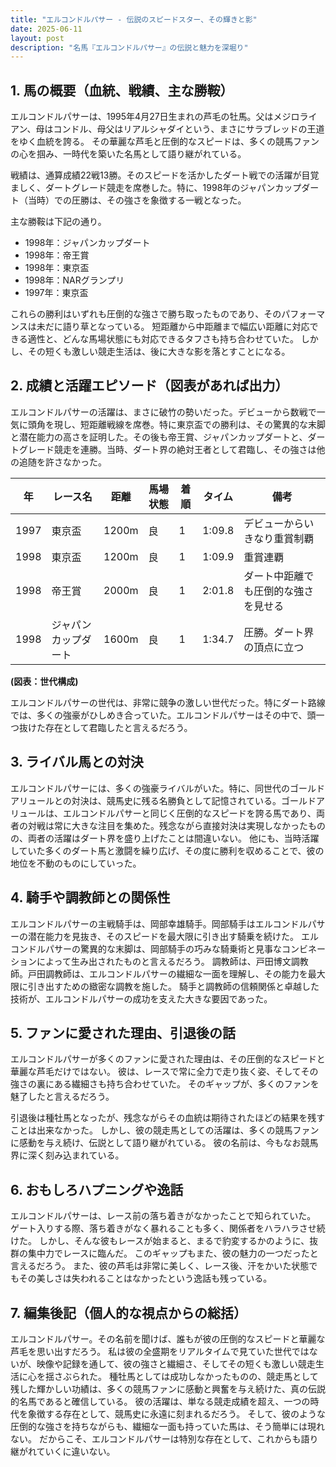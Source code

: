 ```yaml
---
title: "エルコンドルパサー - 伝説のスピードスター、その輝きと影"
date: 2025-06-11
layout: post
description: "名馬『エルコンドルパサー』の伝説と魅力を深堀り"
---
```


## 1. 馬の概要（血統、戦績、主な勝鞍）

エルコンドルパサーは、1995年4月27日生まれの芦毛の牡馬。父はメジロライアン、母はコンドル、母父はリアルシャダイという、まさにサラブレッドの王道をゆく血統を誇る。  その華麗な芦毛と圧倒的なスピードは、多くの競馬ファンの心を掴み、一時代を築いた名馬として語り継がれている。

戦績は、通算成績22戦13勝。そのスピードを活かしたダート戦での活躍が目覚ましく、ダートグレード競走を席巻した。特に、1998年のジャパンカップダート（当時）での圧勝は、その強さを象徴する一戦となった。  

主な勝鞍は下記の通り。

* 1998年：ジャパンカップダート
* 1998年：帝王賞
* 1998年：東京盃
* 1998年：NARグランプリ
* 1997年：東京盃

これらの勝利はいずれも圧倒的な強さで勝ち取ったものであり、そのパフォーマンスは未だに語り草となっている。  短距離から中距離まで幅広い距離に対応できる適性と、どんな馬場状態にも対応できるタフさも持ち合わせていた。  しかし、その短くも激しい競走生活は、後に大きな影を落とすことになる。


## 2. 成績と活躍エピソード（図表があれば出力）

エルコンドルパサーの活躍は、まさに破竹の勢いだった。デビューから数戦で一気に頭角を現し、短距離戦線を席巻。特に東京盃での勝利は、その驚異的な末脚と潜在能力の高さを証明した。その後も帝王賞、ジャパンカップダートと、ダートグレード競走を連勝。当時、ダート界の絶対王者として君臨し、その強さは他の追随を許さなかった。

| 年 | レース名           | 距離 | 馬場状態 | 着順 | タイム      | 備考                                      |
|---|--------------------|-----|---------|-----|------------|-------------------------------------------|
| 1997 | 東京盃             | 1200m | 良       | 1   | 1:09.8     | デビューからいきなり重賞制覇                |
| 1998 | 東京盃             | 1200m | 良       | 1   | 1:09.9     | 重賞連覇                                  |
| 1998 | 帝王賞             | 2000m | 良       | 1   | 2:01.8     | ダート中距離でも圧倒的な強さを見せる       |
| 1998 | ジャパンカップダート | 1600m | 良       | 1   | 1:34.7     | 圧勝。ダート界の頂点に立つ                |


**(図表：世代構成)**

エルコンドルパサーの世代は、非常に競争の激しい世代だった。特にダート路線では、多くの強豪がひしめき合っていた。エルコンドルパサーはその中で、頭一つ抜けた存在として君臨したと言えるだろう。


## 3. ライバル馬との対決

エルコンドルパサーには、多くの強豪ライバルがいた。特に、同世代のゴールドアリュールとの対決は、競馬史に残る名勝負として記憶されている。ゴールドアリュールは、エルコンドルパサーと同じく圧倒的なスピードを誇る馬であり、両者の対戦は常に大きな注目を集めた。残念ながら直接対決は実現しなかったものの、両者の活躍はダート界を盛り上げたことは間違いない。  他にも、当時活躍していた多くのダート馬と激闘を繰り広げ、その度に勝利を収めることで、彼の地位を不動のものにしていった。


## 4. 騎手や調教師との関係性

エルコンドルパサーの主戦騎手は、岡部幸雄騎手。岡部騎手はエルコンドルパサーの潜在能力を見抜き、そのスピードを最大限に引き出す騎乗を続けた。  エルコンドルパサーの驚異的な末脚は、岡部騎手の巧みな騎乗術と見事なコンビネーションによって生み出されたものと言えるだろう。  調教師は、戸田博文調教師。戸田調教師は、エルコンドルパサーの繊細な一面を理解し、その能力を最大限に引き出すための緻密な調教を施した。  騎手と調教師の信頼関係と卓越した技術が、エルコンドルパサーの成功を支えた大きな要因であった。


## 5. ファンに愛された理由、引退後の話

エルコンドルパサーが多くのファンに愛された理由は、その圧倒的なスピードと華麗な芦毛だけではない。  彼は、レースで常に全力で走り抜く姿、そしてその強さの裏にある繊細さも持ち合わせていた。  そのギャップが、多くのファンを魅了したと言えるだろう。

引退後は種牡馬となったが、残念ながらその血統は期待されたほどの結果を残すことは出来なかった。  しかし、彼の競走馬としての活躍は、多くの競馬ファンに感動を与え続け、伝説として語り継がれている。  彼の名前は、今もなお競馬界に深く刻み込まれている。


## 6. おもしろハプニングや逸話

エルコンドルパサーは、レース前の落ち着きがなかったことで知られていた。  ゲート入りする際、落ち着きがなく暴れることも多く、関係者をハラハラさせ続けた。  しかし、そんな彼もレースが始まると、まるで豹変するかのように、抜群の集中力でレースに臨んだ。  このギャップもまた、彼の魅力の一つだったと言えるだろう。  また、彼の芦毛は非常に美しく、レース後、汗をかいた状態でもその美しさは失われることはなかったという逸話も残っている。


## 7. 編集後記（個人的な視点からの総括）

エルコンドルパサー。その名前を聞けば、誰もが彼の圧倒的なスピードと華麗な芦毛を思い出すだろう。  私は彼の全盛期をリアルタイムで見ていた世代ではないが、映像や記録を通して、彼の強さと繊細さ、そしてその短くも激しい競走生活に心を揺さぶられた。  種牡馬としては成功しなかったものの、競走馬として残した輝かしい功績は、多くの競馬ファンに感動と興奮を与え続けた、真の伝説的名馬であると確信している。  彼の活躍は、単なる競走成績を超え、一つの時代を象徴する存在として、競馬史に永遠に刻まれるだろう。  そして、彼のような圧倒的な強さを持ちながらも、繊細な一面も持っていた馬は、そう簡単には現れない。  だからこそ、エルコンドルパサーは特別な存在として、これからも語り継がれていくに違いない。
